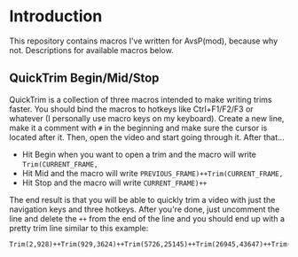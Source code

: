 # Introduction

This repository contains macros I've written for AvsP(mod), because why not. Descriptions for available macros below.

## QuickTrim Begin/Mid/Stop

QuickTrim is a collection of three macros intended to make writing trims faster. You should bind the macros to hotkeys like Ctrl+F1/F2/F3 or whatever (I personally use macro keys on my keyboard). Create a new line, make it a comment with `#` in the beginning and make sure the cursor is located after it. Then, open the video and start going through it. After that...

- Hit Begin when you want to open a trim and the macro will write `Trim(CURRENT_FRAME,`
- Hit Mid and the macro will write `PREVIOUS_FRAME)++Trim(CURRENT_FRAME,`
- Hit Stop and the macro will write `CURRENT_FRAME)++`

The end result is that you will be able to quickly trim a video with just the navigation keys and three hotkeys. After you're done, just uncomment the line and delete the `++` from the end of the line and you should end up with a pretty trim line similar to this example:

```
Trim(2,928)++Trim(929,3624)++Trim(5726,25145)++Trim(26945,43647)++Trim(43648,46004)++Trim(47804,48250)++Trim(48251,48519)
```
